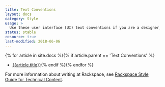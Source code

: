 ```yaml
---
title: Text Conventions
layout: docs
category: Style
usage: >
  Use these user interface (UI) text conventions if you are a designer, developer, or contributor of content in Rackspace UIs. These UI text guidelines ensure that a Rackspace UI is usable, consistent, and concise.
status: stable
resource: true
last-modified: 2018-06-06
---
```


{% for article in site.docs %}{% if article.parent == 'Text Conventions' %}
- [{{article.title}}]({{site.baseurl}}{{article.url}}){% endif %}{% endfor %}

For more information about writing at Rackspace, see [Rackspace Style Guide for Technical Content](https://developer.rackspace.com/docs/style-guide/).
